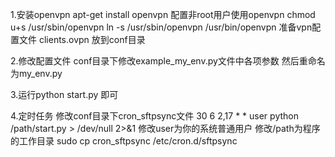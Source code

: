 1.安装openvpn
  apt-get install openvpn
  配置非root用户使用openvpn
  chmod u+s /usr/sbin/openvpn
  ln -s /usr/sbin/openvpn /usr/bin/openvpn
  准备vpn配置文件 clients.ovpn 放到conf目录

2.修改配置文件
  conf目录下修改example_my_env.py文件中各项参数
  然后重命名为my_env.py

3.运行python start.py 即可

4.定时任务
  修改conf目录下cron_sftpsync文件
  30 6 2,17 * * user python /path/start.py > /dev/null 2>&1
  修改user为你的系统普通用户
  修改/path为程序的工作目录
  sudo cp cron_sftpsync /etc/cron.d/sftpsync
